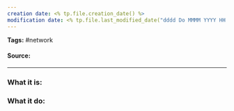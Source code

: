 ```yaml
---
creation date: <% tp.file.creation_date() %>
modification date: <% tp.file.last_modified_date("dddd Do MMMM YYYY HH:mm:ss") %>
---
```


**Tags:** #network 

#### Source:
[]()

--------------------------------------

### What it is:


### What it do:

